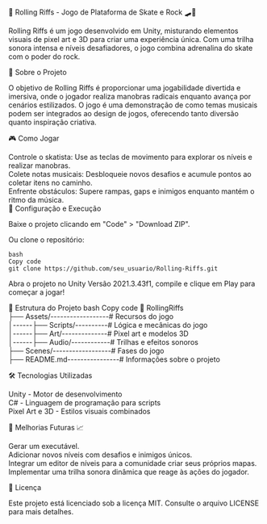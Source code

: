 🎸 Rolling Riffs - Jogo de Plataforma de Skate e Rock 🛹🎵  
  
Rolling Riffs é um jogo desenvolvido em Unity, misturando elementos visuais de pixel art e 3D para criar uma experiência única. Com uma trilha sonora intensa e níveis desafiadores, o jogo combina adrenalina do skate com o poder do rock.  
  
  
📙 Sobre o Projeto  
  
O objetivo de Rolling Riffs é proporcionar uma jogabilidade divertida e imersiva, onde o jogador realiza manobras radicais enquanto avança por cenários estilizados. O jogo é uma demonstração de como temas musicais podem ser integrados ao design de jogos, oferecendo tanto diversão quanto inspiração criativa.  
  
🎮 Como Jogar  
  
Controle o skatista: Use as teclas de movimento para explorar os níveis e realizar manobras.  
Colete notas musicais: Desbloqueie novos desafios e acumule pontos ao coletar itens no caminho.  
Enfrente obstáculos: Supere rampas, gaps e inimigos enquanto mantém o ritmo da música.  
🚀 Configuração e Execução  
  
Baixe o projeto clicando em "Code" > "Download ZIP".  
  
Ou clone o repositório:  
````
bash
Copy code
git clone https://github.com/seu_usuario/Rolling-Riffs.git
````
  
Abra o projeto no Unity Versão 2021.3.43f1, compile e clique em Play para começar a jogar!  

📝 Estrutura do Projeto
bash
Copy code
📂 RollingRiffs  
├── Assets/------------------# Recursos do jogo  
│------├── Scripts/----------# Lógica e mecânicas do jogo  
│------├── Art/--------------# Pixel art e modelos 3D  
│------├── Audio/------------# Trilhas e efeitos sonoros  
├── Scenes/------------------# Fases do jogo  
├── README.md----------------# Informações sobre o projeto  


🛠️ Tecnologias Utilizadas  
  
Unity - Motor de desenvolvimento  
C# - Linguagem de programação para scripts  
Pixel Art e 3D - Estilos visuais combinados  
  
🔮 Melhorias Futuras 📈  
  
Gerar um executável.  
Adicionar novos níveis com desafios e inimigos únicos.  
Integrar um editor de níveis para a comunidade criar seus próprios mapas.  
Implementar uma trilha sonora dinâmica que reage às ações do jogador.  
  
📄 Licença  
  
Este projeto está licenciado sob a licença MIT. Consulte o arquivo LICENSE para mais detalhes.

